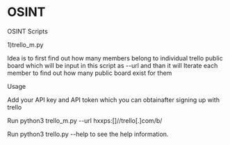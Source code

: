 # OSINT
OSINT Scripts

1)trello_m.py

Idea is to first find out how many members belong to individual trello public board which will be input in this script as --url and than it will Iterate each member to find out how many public board exist for them 

Usage

Add your API key and API token which you can obtainafter signing up with trello

Run python3 trello_m.py --url hxxps:[]//trello[.]com/b/

Run python3 trello.py --help to see the help information.
